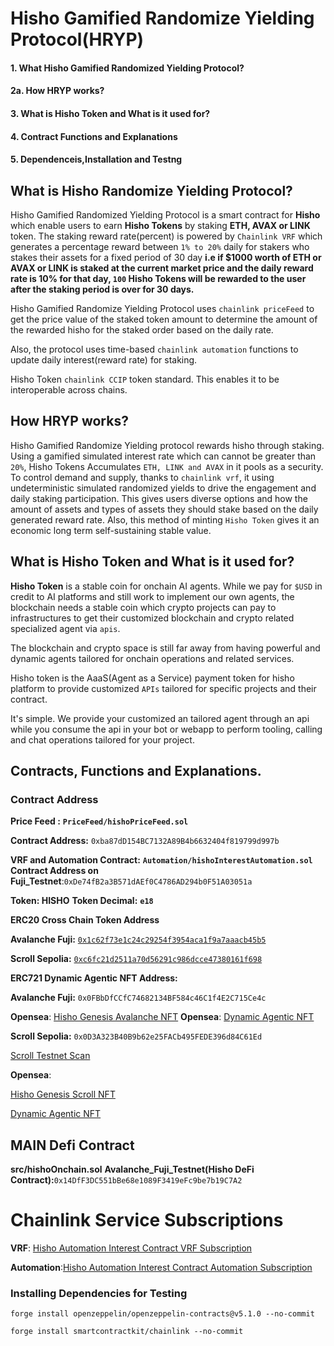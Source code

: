 # Hisho Gamified Randomize Yielding Protocol(HRYP)


#### 1. What Hisho Gamified Randomized Yielding Protocol?
#### 2a. How HRYP works?
#### 3. What is Hisho Token and What is it used for? 
#### 4. Contract Functions and Explanations
#### 5. Dependenceis,Installation and Testng
###



## What is Hisho Randomize Yielding Protocol?
Hisho Gamified Randomized Yielding Protocol is a smart contract for **Hisho** which enable users to earn **Hisho Tokens** by staking **ETH, AVAX or LINK** token.
The staking reward rate(percent) is powered by ```Chainlink VRF``` which generates a percentage reward between ```1% to 20%``` daily for stakers who stakes their assets for a fixed period of 30 day **i.e if $1000 worth of ETH or AVAX or LINK is staked at the current market price and the daily reward rate is 10% for that day, ```100``` Hisho Tokens will be rewarded to the user after the staking period is over for 30 days.**

Hisho Gamified Randomize Yielding Protocol uses ```chainlink priceFeed``` to get the price value of the staked token amount to determine the amount of the rewarded hisho for the staked order based on the daily rate. 

Also, the protocol uses time-based ```chainlink automation``` functions to update daily interest(reward rate) for staking.

Hisho Token ```chainlink CCIP``` token standard. This enables it to be interoperable across chains.




## How HRYP works?

Hisho Gamified Randomize Yielding protocol rewards hisho through staking. Using a gamified simulated interest rate which can cannot be greater than ```20%```, Hisho Tokens Accumulates ```ETH, LINK and AVAX``` in it pools as a security. To control demand and supply, thanks to ```chainlink vrf```, it using undeterministic simulated randomized yields to drive the engagement and daily staking participation. This gives users diverse options and how the amount of assets and types of assets they should stake based on the daily generated reward rate. Also, this method of minting ```Hisho Token``` gives it an economic long term self-sustaining stable value. 


## What is Hisho Token and What is it used for? 

**Hisho Token** is a stable coin for onchain AI agents. While we pay for ```$USD``` in credit to AI platforms and still work to implement our own agents, the blockchain needs a stable coin which crypto projects can pay to infrastructures to get their customized blockchain and crypto related specialized agent via ```apis```.

The blockchain and crypto space is still far away from having powerful and dynamic agents tailored for onchain operations and related services.

Hisho token is the AaaS(Agent as a Service) payment token for hisho platform to provide customized `APIs` tailored for specific projects and their contract. 

It's simple. We provide your customized an tailored agent through an api while you consume the api in your bot or webapp to perform tooling, calling and chat operations tailored for your project.


## Contracts, Functions and Explanations.

### Contract Address

**Price Feed :**
**`PriceFeed/hishoPriceFeed.sol`**

**Contract Address:** `0xba87dD154BC7132A89B4b6632404f819799d997b`

**VRF and Automation Contract:**
**`Automation/hishoInterestAutomation.sol`**
**Contract Address on Fuji_Testnet**:`0xDe74fB2a3B571dAEf0C4786AD294b0F51A03051a`



**Token: HISHO**
**Token Decimal:** **`e18`**

**ERC20 Cross Chain Token Address**

**Avalanche Fuji:** [`0x1c62f73e1c24c29254f3954aca1f9a7aaacb45b5`](https://testnet.snowtrace.io/address/0x1c62f73e1c24c29254f3954aca1f9a7aaacb45b5)

**Scroll Sepolia:** [`0xc6fc21d2511a70d56291c986dcce47380161f698`](https://sepolia.scrollscan.com/address/0xc6fc21d2511a70d56291c986dcce47380161f698)

**ERC721 Dynamic Agentic NFT Address:**

**Avalanche Fuji:** `0x0FBbDfCCfC74682134BF584c46C1f4E2C715Ce4c`

**Opensea**: [Hisho Genesis Avalanche NFT](https://testnets.opensea.io/assets/avalanche_fuji/0x0fbbdfccfc74682134bf584c46c1f4e2c715ce4c/0)
**Opensea**: [Dynamic Agentic NFT](https://testnets.opensea.io/assets/avalanche_fuji/0x0fbbdfccfc74682134bf584c46c1f4e2c715ce4c/1)


**Scroll Sepolia:** `0x0D3A323B40B9b62e25FACb495FEDE396d84C61Ed`

[Scroll Testnet Scan](https://sepolia.scrollscan.com/address/0x0d3a323b40b9b62e25facb495fede396d84c61ed)

**Opensea**: 

[Hisho Genesis Scroll NFT](https://sepolia.scrollscan.com/nft/0x0d3a323b40b9b62e25facb495fede396d84c61ed/0)

[Dynamic Agentic NFT](https://sepolia.scrollscan.com/nft/0x0d3a323b40b9b62e25facb495fede396d84c61ed/1)




## MAIN Defi Contract

**src/hishoOnchain.sol**
**Avalanche_Fuji_Testnet(Hisho DeFi Contract):**`0x14DfF3DC551bBe68e1089F3419eFc9be7b19C7A2`



# Chainlink Service Subscriptions

**VRF**: [Hisho Automation Interest Contract VRF Subscription](https://vrf.chain.link/fuji#/side-drawer/subscription/fuji/33973673007361492444179581756780378375317520279061855542086790202950903222662)

**Automation**:[Hisho Automation Interest Contract Automation Subscription](https://automation.chain.link/fuji/27572808074052681613616845511413181415199168609014367088907226484068358348631)








### Installing Dependencies for Testing
```
forge install openzeppelin/openzeppelin-contracts@v5.1.0 --no-commit
```


```
forge install smartcontractkit/chainlink --no-commit
```